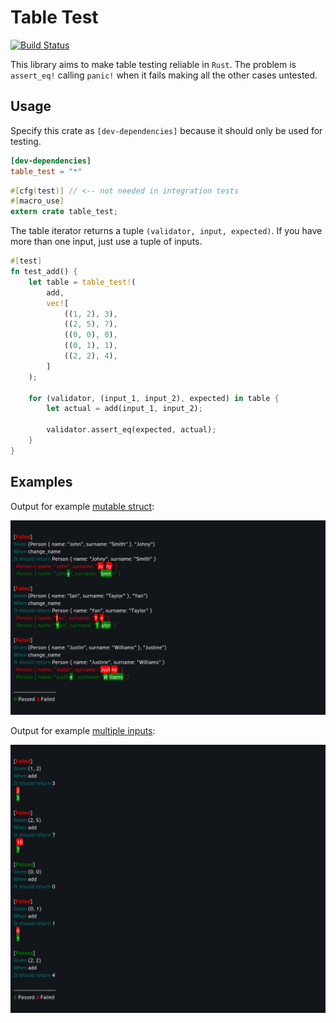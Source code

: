 # Table Test
[![Build Status](https://travis-ci.org/nathanielsimard/table-test.svg?branch=master)](https://travis-ci.org/nathanielsimard/table-test)

This library aims to make table testing reliable in `Rust`. 
The problem is `assert_eq!` calling `panic!` when it fails making all the other cases untested.

## Usage

Specify this crate as `[dev-dependencies]` because it should only be used for testing.

```toml
[dev-dependencies]
table_test = "*"
```

```rust
#[cfg(test)] // <-- not needed in integration tests
#[macro_use]
extern crate table_test;
```

The table iterator returns a tuple `(validator, input, expected)`.
If you have more than one input, just use a tuple of inputs.

```rust
#[test]
fn test_add() {
    let table = table_test!(
        add,
        vec![
            ((1, 2), 3),
            ((2, 5), 7),
            ((0, 0), 0),
            ((0, 1), 1),
            ((2, 2), 4),
        ]
    );

    for (validator, (input_1, input_2), expected) in table {
        let actual = add(input_1, input_2);

        validator.assert_eq(expected, actual);
    }
}
```

## Examples

Output for example [mutable struct](examples/mutable_struct.rs):

![mutable struct](assets/mutable_struct.png)

Output for example [multiple inputs](examples/multiple_inputs.rs):

![multiple inputs](assets/multiple_inputs.png)